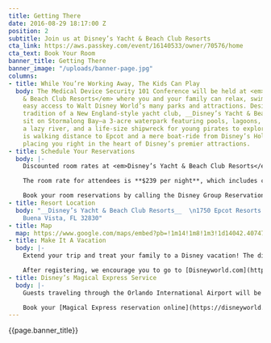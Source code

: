 ```yaml
---
title: Getting There
date: 2016-08-29 18:17:00 Z
position: 2
subtitle: Join us at Disney’s Yacht & Beach Club Resorts
cta_link: https://aws.passkey.com/event/16140533/owner/70576/home
cta_text: Book Your Room
banner_title: Getting There
banner_image: "/uploads/banner-page.jpg"
columns:
- title: While You’re Working Away, The Kids Can Play
  body: The Medical Device Security 101 Conference will be held at <em>Disney’s Yacht
    & Beach Club Resorts</em> where you and your family can relax, swim, and enjoy
    easy access to Walt Disney World’s many parks and attractions. Designed in the
    tradition of a New England-style yacht club, __Disney’s Yacht & Beach Club Resorts__
    sit on Stormalong Bay—a 3-acre waterpark featuring pools, lagoons, waterslides,
    a lazy river, and a life-size shipwreck for young pirates to explore. The hotel
    is walking distance to Epcot and a mere boat-ride from Disney’s Hollywood Studios,
    placing you right in the heart of Disney’s premier attractions.
- title: Schedule Your Reservations
  body: |-
    Discounted room rates at <em>Disney’s Yacht & Beach Club Resorts</em> are available for Medical Device Security 101 Conference attendees until <strong>Friday, December 16</strong>, or until the room block sells out.

    The room rate for attendees is **$239 per night**, which includes complimentary shuttle service to and from the Orlando International Airport as well as complimentary transportation to and from the __Walt Disney World Resort Theme Parks__.

    Book your room reservations by calling the Disney Group Reservations Phone Team at (407) 939-4686 or by [booking online]({{page.cta_link}}).
- title: Resort Location
  body: "__Disney’s Yacht & Beach Club Resorts__  \n1750 Epcot Resorts Blvd  \nLake
    Buena Vista, FL 32830"
- title: Map
  map: https://www.google.com/maps/embed?pb=!1m14!1m8!1m3!1d14042.40747734434!2d-81.55839!3d28.370884!3m2!1i1024!2i768!4f13.1!3m3!1m2!1s0x0%3A0x69d8b01d16439b6d!2sDisney&#39;s+Yacht+Club+Resort!5e0!3m2!1sen!2sca!4v1474003500382
- title: Make It A Vacation
  body: |-
    Extend your trip and treat your family to a Disney vacation! The discounted room rate is available to attendees **January 12-14 and January 17**, subject to availability. [Book your rooms early](https://aws.passkey.com/event/16140533/owner/70576/home) to make sure you get the discounted rate.

    After registering, we encourage you to go to [Disneyworld.com](https://disneyworld.disney.go.com/) and click on the My Disney Experience tab or download the My Disney Experience app to access plans and park information on the go. You can also use the [My Disney Experience](https://disneyworld.disney.go.com/plan/) site to participate in [Disney’s Online Check-In Service](https://disneyworld.disney.go.com/plan/) where you can shorten your check-in process by logging in within 60 days of your arrival date. When you arrive at the hotel, simply show a photo ID at the designated online check-in area.
- title: Disney’s Magical Express Service
  body: |-
    Guests traveling through the Orlando International Airport will be provided with Disney’s Magical Express service, which consists of complimentary airport shuttle service, luggage delivery, and remote airline check-in on participating airlines.

    Book your [Magical Express reservation online](https://disneyworld.disney.go.com/plan/) or by calling (407) 827-6777 with your flight information about 48 hours AFTER your hotel reservation has been entered into Disney’s system.
---
```


<div>{{page.banner_title}}</div>